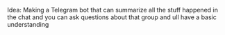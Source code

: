 Idea:
Making a Telegram bot that can summarize all the stuff happened in the chat and you can ask questions about that group and ull have a basic understanding